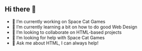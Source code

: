 ## Hi there 👋





- 🔭 I’m currently working on Space Cat Games
- 🌱 I’m currently learning a bit on how to do good Web Design
- 👯 I’m looking to collaborate on HTML-based projects
- 🤔 I’m looking for help with Space Cat Games
- 💬 Ask me about HTML, I can always help!

